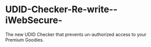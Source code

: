 UDID-Checker-Re-write--iWebSecure-
==================================

The new UDID Checker that prevents un-authorized access to your Premium Goodies.